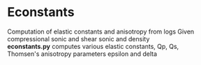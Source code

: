 # Econstants
Computation of elastic constants and anisotropy from logs
Given compressional sonic and shear sonic and density  
**econstants.py** computes various elastic constants, Qp, Qs,  
Thomsen's anisotropy parameters epsilon and delta
